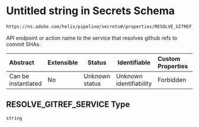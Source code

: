 # Untitled string in Secrets Schema

```txt
https://ns.adobe.com/helix/pipeline/secrets#/properties/RESOLVE_GITREF_SERVICE
```

API endpoint or action name to the service that resolves github refs to commit SHAs.


| Abstract            | Extensible | Status         | Identifiable            | Custom Properties | Additional Properties | Access Restrictions | Defined In                                                          |
| :------------------ | ---------- | -------------- | ----------------------- | :---------------- | --------------------- | ------------------- | ------------------------------------------------------------------- |
| Can be instantiated | No         | Unknown status | Unknown identifiability | Forbidden         | Allowed               | none                | [secrets.schema.json\*](secrets.schema.json "open original schema") |

## RESOLVE_GITREF_SERVICE Type

`string`
